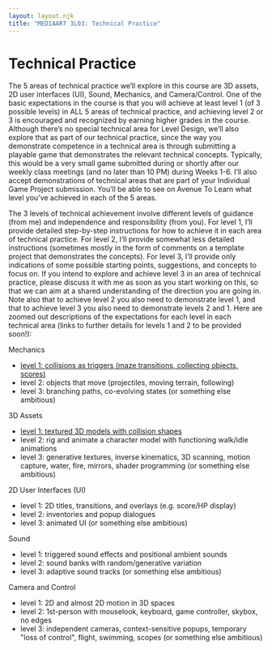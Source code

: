 ```yaml
---
layout: layout.njk
title: "MEDIAART 3L03: Technical Practice"
---
```


# Technical Practice

The 5 areas of technical practice we’ll explore in this course are 3D assets, 2D user interfaces (UI), Sound, Mechanics, and Camera/Control. One of the basic expectations in the course is that you will achieve at least level 1 (of 3 possible levels) in ALL 5 areas of technical practice, and achieving level 2 or 3 is encouraged and recognized by earning higher grades in the course. Although there’s no special technical area for Level Design, we’ll also explore that as part of our technical practice, since the way you demonstrate competence in a technical area is through submitting a playable game that demonstrates the relevant technical concepts. Typically, this would be a very small game submitted during or shortly after our weekly class meetings (and no later than 10 PM) during Weeks 1-6. I’ll also accept demonstrations of technical areas that are part of your Individual Game Project submission. You’ll be able to see on Avenue To Learn what level you’ve achieved in each of the 5 areas.

The 3 levels of technical achievement involve different levels of guidance (from me) and independence and responsibility (from you). For level 1, I’ll provide detailed step-by-step instructions for how to achieve it in each area of technical practice. For level 2, I’ll provide somewhat less detailed instructions (sometimes mostly in the form of comments on a template project that demonstrates the concepts). For level 3, I’ll provide only indications of some possible starting points, suggestions, and concepts to focus on. If you intend to explore and achieve level 3 in an area of technical practice, please discuss it with me as soon as you start working on this, so that we can aim at a shared understanding of the direction you are going in. Note also that to achieve level 2 you also need to demonstrate level 1, and that to achieve level 3 you also need to demonstrate levels 2 and 1. Here are zoomed out descriptions of the expectations for each level in each technical area (links to further details for levels 1 and 2 to be provided soon!):

<div class="entry">
Mechanics

- [level 1: collisions as triggers (maze transitions, collecting objects, scores)](../mechanics-1/index.html)
- level 2: objects that move (projectiles, moving terrain, following)
- level 3: branching paths, co-evolving states (or something else ambitious)
</div>

<div class="entry">
3D Assets

- [level 1: textured 3D models with collision shapes](../3d-assets-1/index.html)</li>
- level 2: rig and animate a character model with functioning walk/idle animations</li>
- level 3: generative textures, inverse kinematics, 3D scanning, motion capture, water, fire, mirrors, shader programming (or something else ambitious)
</div>

<div class="entry">
2D User Interfaces (UI)

- level 1: 2D titles, transitions, and overlays (e.g. score/HP display)
- level 2: inventories and popup dialogues
- level 3: animated UI (or something else ambitious)
</div>

<div class="entry">
Sound

- level 1: triggered sound effects and positional ambient sounds
- level 2: sound banks with random/generative variation
- level 3: adaptive sound tracks (or something else ambitious)
</div>


<div class="entry">
Camera and Control

- level 1: 2D and almost 2D motion in 3D spaces
- level 2: 1st-person with mouselook, keyboard, game controller, skybox, no edges
- level 3: independent cameras, context-sensitive popups, temporary "loss of control", flight, swimming, scopes (or something else ambitious)
</div>
